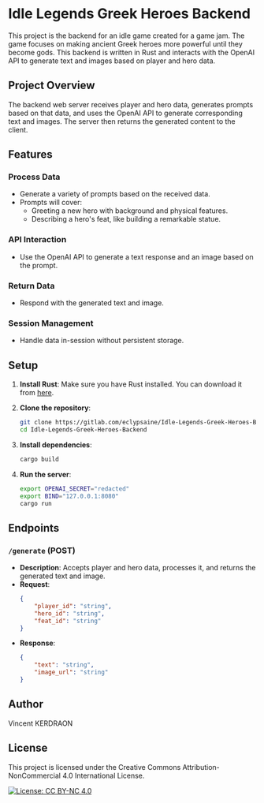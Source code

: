 # Idle Legends Greek Heroes Backend

This project is the backend for an idle game created for a game jam. The game focuses on making ancient Greek heroes more powerful until they become gods. This backend is written in Rust and interacts with the OpenAI API to generate text and images based on player and hero data.

## Project Overview

The backend web server receives player and hero data, generates prompts based on that data, and uses the OpenAI API to generate corresponding text and images. The server then returns the generated content to the client.

## Features

### Process Data
- Generate a variety of prompts based on the received data.
- Prompts will cover:
  - Greeting a new hero with background and physical features.
  - Describing a hero's feat, like building a remarkable statue.

### API Interaction
- Use the OpenAI API to generate a text response and an image based on the prompt.

### Return Data
- Respond with the generated text and image.

### Session Management
- Handle data in-session without persistent storage.

## Setup

1. **Install Rust**: Make sure you have Rust installed. You can download it from [here](https://www.rust-lang.org/tools/install).

2. **Clone the repository**: 
    ```bash
    git clone https://gitlab.com/eclypsaine/Idle-Legends-Greek-Heroes-Backend.git
    cd Idle-Legends-Greek-Heroes-Backend
    ```

3. **Install dependencies**: 
    ```bash
    cargo build
    ```

4. **Run the server**:
    ```bash
    export OPENAI_SECRET="redacted"
    export BIND="127.0.0.1:8080"
    cargo run
    ```

## Endpoints

### `/generate` (POST)

- **Description**: Accepts player and hero data, processes it, and returns the generated text and image.
- **Request**:
    ```json
    {
        "player_id": "string",
        "hero_id": "string",
        "feat_id": "string"
    }
    ```
- **Response**:
    ```json
    {
        "text": "string",
        "image_url": "string"
    }
    ```

## Author

Vincent KERDRAON

## License

This project is licensed under the Creative Commons Attribution-NonCommercial 4.0 International License.

[![License: CC BY-NC 4.0](https://img.shields.io/badge/License-CC%20BY--NC%204.0-lightgrey.svg)](https://creativecommons.org/licenses/by-nc/4.0/)
